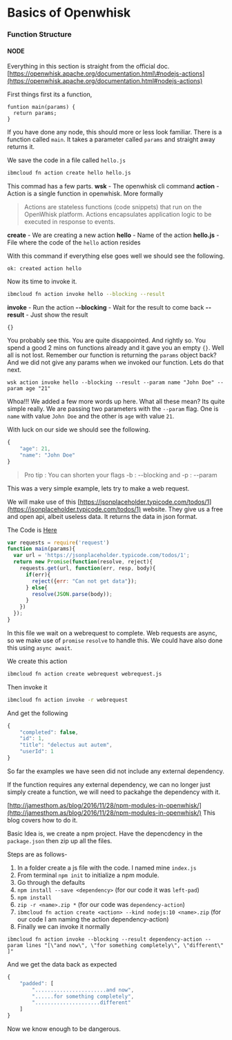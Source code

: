 # Basics of Openwhisk

### Function Structure

#### NODE

Everything in this section is straight from the official doc. [https://openwhisk.apache.org/documentation.html\#nodejs-actions](https://openwhisk.apache.org/documentation.html#nodejs-actions)

First things first its a function,

```text
funtion main(params) {
  return params;
}
```

If you have done any node, this should more or less look familiar. There is a function called `main`. It takes a parameter called `params` and straight away returns it.

We save the code in a file called `hello.js`

```bash
ibmcloud fn action create hello hello.js
```

This commad has a few parts. **wsk** - The openwhisk cli command **action** - Action is a single function in openwhisk. More formally

> Actions are stateless functions \(code snippets\) that run on the OpenWhisk platform. Actions encapsulates application logic to be executed in response to events.

**create** - We are creating a new action **hello** - Name of the action **hello.js** - File where the code of the `hello` action resides

With this command if everything else goes well we should see the following.

```text
ok: created action hello
```

Now its time to invoke it.

```bash
ibmcloud fn action invoke hello --blocking --result
```

**invoke** - Run the action **--blocking** - Wait for the result to come back **--result** - Just show the result

```text
{}
```

You probably see this. You are quite disappointed. And rightly so. You spend a good 2 mins on functions already and it gave you an empty `{}`. Well all is not lost. Remember our function is returning the `params` object back? And we did not give any params when we invoked our function. Lets do that next.

```text
wsk action invoke hello --blocking --result --param name "John Doe" --param age "21"
```

Whoa!!! We added a few more words up here. What all these mean? Its quite simple really. We are passing two parameters with the `--param` flag. One is `name` with value `John Doe` and the other is `age` with value `21`.

With luck on our side we should see the following.

```javascript
{
    "age": 21,
    "name": "John Doe"
}
```

> Pro tip : You can shorten your flags -b : --blocking and -p : --param

This was a very simple example, lets try to make a web request.

We will make use of this [https://jsonplaceholder.typicode.com/todos/1](https://jsonplaceholder.typicode.com/todos/1) website. They give us a free and open api, albeit useless data. It returns the data in json format.

The Code is [Here](https://github.com/moficodes/message-up/blob/master/functions/functions-basics/node/webrequest.js)

```javascript
var requests = require('request')
function main(params){
  var url = 'https://jsonplaceholder.typicode.com/todos/1';
  return new Promise(function(resolve, reject){
    requests.get(url, function(err, resp, body){
      if(err){
        reject({err: "Can not get data"});
      } else{
        resolve(JSON.parse(body));
      }
    })
  });
}
```

In this file we wait on a webrequest to complete. Web requests are async, so we make use of `promise` `resolve` to handle this. We could have also done this using `async await`.

We create this action

```bash
ibmcloud fn action create webrequest webrequest.js
```

Then invoke it

```bash
ibmcloud fn action invoke -r webrequest
```

And get the following

```javascript
{
    "completed": false,
    "id": 1,
    "title": "delectus aut autem",
    "userId": 1
}
```

So far the examples we have seen did not include any external dependency.

If the function requires any external dependency, we can no longer just simply create a function, we will need to packahge the dependency with it.

[http://jamesthom.as/blog/2016/11/28/npm-modules-in-openwhisk/](http://jamesthom.as/blog/2016/11/28/npm-modules-in-openwhisk/) This blog covers how to do it.

Basic Idea is, we create a npm project. Have the depencdency in the `package.json` then zip up all the files.

Steps are as follows-

1. In a folder create a js file with the code. I named mine `index.js`
2. From terminal `npm init` to initialize a npm module.
3. Go through the defaults
4. `npm install --save <dependency>` \(for our code it was `left-pad`\)
5. `npm install`
6. `zip -r <name>.zip *` \(for our code was `dependency-action`\)
7. `ibmcloud fn action create <action> --kind nodejs:10 <name>.zip` \(for our code I am naming the action dependency-action\)
8. Finally we can invoke it normally

```text
ibmcloud fn action invoke --blocking --result dependency-action --param lines "[\"and now\", \"for something completely\", \"different\" ]"
```

And we get the data back as expected

```javascript
{
    "padded": [
        ".......................and now",
        "......for something completely",
        ".....................different"
    ]
}
```

Now we know enough to be dangerous.

